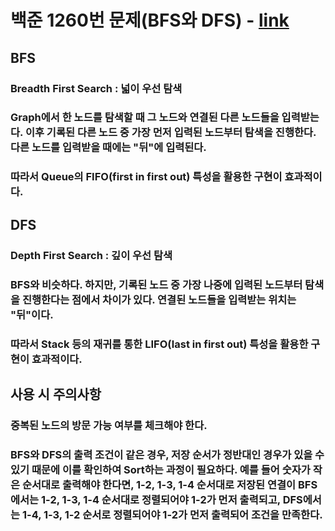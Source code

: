# 백준 1260번 문제(BFS와 DFS) - [link](https://www.acmicpc.net/problem/1260)
## BFS
### Breadth First Search : 넓이 우선 탐색
### Graph에서 한 노드를 탐색할 때 그 노드와 연결된 다른 노드들을 입력받는다. 이후 기록된 다른 노드 중 가장 먼저 입력된 노드부터 탐색을 진행한다. 다른 노드를 입력받을 때에는 "뒤"에 입력된다.
### 따라서 Queue의 FIFO(first in first out) 특성을 활용한 구현이 효과적이다.
## DFS
### Depth First Search : 깊이 우선 탐색
### BFS와 비슷하다. 하지만, 기록된 노드 중 가장 나중에 입력된 노드부터 탐색을 진행한다는 점에서 차이가 있다. 연결된 노드들을 입력받는 위치는 "뒤"이다.
### 따라서 Stack 등의 재귀를 통한 LIFO(last in first out) 특성을 활용한 구현이 효과적이다.
## 사용 시 주의사항
### 중복된 노드의 방문 가능 여부를 체크해야 한다.
### BFS와 DFS의 출력 조건이 같은 경우, 저장 순서가 정반대인 경우가 있을 수 있기 때문에 이를 확인하여 Sort하는 과정이 필요하다. 예를 들어 숫자가 작은 순서대로 출력해야 한다면, 1-2, 1-3, 1-4 순서대로 저장된 연결이 BFS에서는 1-2, 1-3, 1-4 순서대로 정렬되어야 1-2가 먼저 출력되고, DFS에서는 1-4, 1-3, 1-2 순서로 정렬되어야 1-2가 먼저 출력되어 조건을 만족한다.